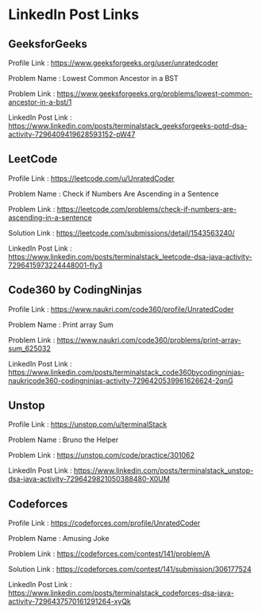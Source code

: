 # LinkedIn Post Links

## GeeksforGeeks

Profile Link : https://www.geeksforgeeks.org/user/unratedcoder

Problem Name : Lowest Common Ancestor in a BST

Problem Link : https://www.geeksforgeeks.org/problems/lowest-common-ancestor-in-a-bst/1

LinkedIn Post Link : https://www.linkedin.com/posts/terminalstack_geeksforgeeks-potd-dsa-activity-7296409419628593152-pW47


## LeetCode

Profile Link : https://leetcode.com/u/UnratedCoder

Problem Name : Check if Numbers Are Ascending in a Sentence

Problem Link : https://leetcode.com/problems/check-if-numbers-are-ascending-in-a-sentence

Solution Link : https://leetcode.com/submissions/detail/1543563240/

LinkedIn Post Link : https://www.linkedin.com/posts/terminalstack_leetcode-dsa-java-activity-7296415973224448001-fIy3


## Code360 by CodingNinjas

Profile Link : https://www.naukri.com/code360/profile/UnratedCoder

Problem Name : Print array Sum

Problem Link : https://www.naukri.com/code360/problems/print-array-sum_625032

LinkedIn Post Link : https://www.linkedin.com/posts/terminalstack_code360bycodingninjas-naukricode360-codingninjas-activity-7296420539961626624-2qnG


## Unstop

Profile Link : https://unstop.com/u/terminalStack

Problem Name : Bruno the Helper

Problem Link : https://unstop.com/code/practice/301062

LinkedIn Post Link : https://www.linkedin.com/posts/terminalstack_unstop-dsa-java-activity-7296429821050388480-X0UM


## Codeforces

Profile Link : https://codeforces.com/profile/UnratedCoder

Problem Name : Amusing Joke

Problem Link : https://codeforces.com/contest/141/problem/A

Solution Link : https://codeforces.com/contest/141/submission/306177524

LinkedIn Post Link : https://www.linkedin.com/posts/terminalstack_codeforces-dsa-java-activity-7296437570161291264-xyQk
